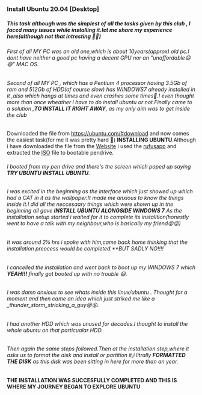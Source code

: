 ### Install Ubuntu 20.04 [Desktop]

##### This task although was the simplest of all the tasks given by this club , I faced many issues while installing it.**let me share my experience here**(although not that intresting 😬😬)
###### First of all MY PC was an old one,which is about 10years(approx) old pc.I dont have neither a good pc having a decent GPU nor an "unaffordable😄😄" MAC OS.
###### Second of all MY PC , which has a Pentium 4 processor having 3.5Gb of ram and 512Gb of HDD(of course slow) has WINDOWS7 already installed in it ,also which hangs at times and even crashes some times🤷.I even thought more than once wheather i have to do install ubuntu or not.Finally came to a solution ,**TO INSTALL IT RIGHT AWAY**, as my only aim was to get inside the club

Downloaded the file from https://ubuntu.com/#download and now comes the easiest task(for me it was pretty hard 😬) **INSTALLING UBUNTU**.Although i have downloaded the file from the [Website](https://ubuntu.com/#download) i used the [rufusapp](https://rufus.ie/en/) and extracted the [ISO](https://www.google.com/search?channel=fs&client=ubuntu&q=ISO+file) file to  bootable pendrive.
###### I booted from my pen drive and there's the screen which poped up saying **TRY UBUNTU** **INSTALL UBUNTU**.
###### I was excited in the beginning as the interface which just showed up which had a CAT in it as the wallpaper.It made me anxious to know the things inside it.I did all the neccesaary things which were shown up in the beginning all gave **INSTALL UBUNTU ALONGSIDE WINDOWS 7**.As the installation setup started i waited for it to complete its installtion(honestly went to have a talk with my neighbour,who is basically my friend😜😜) 
###### It was around 2⅛ hrs i spoke with him,came back home thinking that the installation preocess would be completed.**BUT SADLY NO!!!!
###### I cancelled the installation and went back to boot up my WINDOWS 7 which **YEAH!!!** *finally got booted up* with no trouble 😄.
###### I was damn anxious to see whats inside this linux/ubuntu . Thought for a moment and then came an idea which just striked me like a _thunder_storm_stricking_a_guy😜😜.
###### I had another HDD which was unused for decades.I thought to install the whole ubuntu on that particualar HDD.
###### Then again the same steps followed.Then at the installation step,where it asks us to format the disk and install or partition it,i litrally **FORMATTED THE DISK** as this disk was been sitting in here for more than an year.
#### **THE INSTALLATION WAS SUCCESFULLY COMPLETED AND THIS IS WHERE MY JOURNEY BEGAN TO EXPLORE** **UBUNTU**

                       

